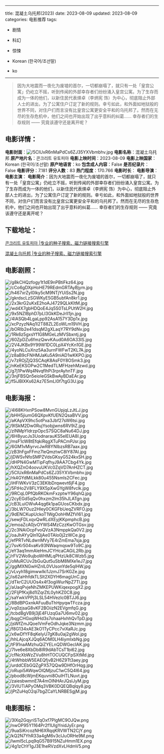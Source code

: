 
---
title: 混凝土乌托邦(2023)
date: 2023-08-09
updated: 2023-08-09
categories: 电影推荐
tags:
- 剧情
- 科幻
- 惊悚

- Korean (한국어/조선말)
- ko
---


> 因为大地震而一夜化为废墟的首尔，一切都崩塌了，就只有一处「皇宫公寓」仍屹立不摇，听到传闻的外部幸存者们纷纷涌入皇宫公寓。为了生存而成为一体的他们，以新住民代表煐卓（李炳宪 饰）为中心，彻底阻止外部人士的进出，为了公寓住户订定了新的规则。幸亏如此，和外面如地狱般的世界不同，对住户们而言没有比皇宫公寓更安全平和的乌托邦了。然而在无尽的生存危机中，他们之间也开始出现了出乎意料的纠葛…… 幸存者们的生存规则 —— 究竟该遵守还是离开呢？

## **电影详情**：

**电影封面**：<img src="https://image.tmdb.org/t/p/w200/5CIUxR6nMaPdCs6ZJ35YXVbmbhv.jpg" alt="/5CIUxR6nMaPdCs6ZJ35YXVbmbhv.jpg" title="/5CIUxR6nMaPdCs6ZJ35YXVbmbhv.jpg">
**电影名称**：混凝土乌托邦
**原产地片名**：콘크리트 유토피아
**电影上映时间**：2023-08-09
**电影上映国家**：Korean (한국어/조선말)
**原产地语言**：ko
**包含成人内容**：False
**是否纪录片**：False
**电影评分**：7.181
**评分人数**：83
**热门程度**：170.766
**电影时长**：
**电影导演**：
**电影主演**：
**电影简介**：因为大地震而一夜化为废墟的首尔，一切都崩塌了，就只有一处「皇宫公寓」仍屹立不摇，听到传闻的外部幸存者们纷纷涌入皇宫公寓。为了生存而成为一体的他们，以新住民代表煐卓（李炳宪 饰）为中心，彻底阻止外部人士的进出，为了公寓住户订定了新的规则。幸亏如此，和外面如地狱般的世界不同，对住户们而言没有比皇宫公寓更安全平和的乌托邦了。然而在无尽的生存危机中，他们之间也开始出现了出乎意料的纠葛…… 幸存者们的生存规则 —— 究竟该遵守还是离开呢？

## **下载地址**：
[콘크리트 유토피아 |专业的种子搜索、磁力链接搜索引擎](https://movie.amd794.com:2083/?search=%EC%BD%98%ED%81%AC%EB%A6%AC%ED%8A%B8%20%EC%9C%A0%ED%86%A0%ED%94%BC%EC%95%84&ordering=&mode=match_phrase&page_size=10&page=1)

[混凝土乌托邦 |专业的种子搜索、磁力链接搜索引擎](https://movie.amd794.com:2083/?search=%E6%B7%B7%E5%87%9D%E5%9C%9F%E4%B9%8C%E6%89%98%E9%82%A6&ordering=&mode=match_phrase&page_size=10&page=1)
 

## **电影剧照**：
<img src="https://image.tmdb.org/t/p/original/g8kCHQzfogy1t1dE9nPBtiFkz64.jpg" alt="/g8kCHQzfogy1t1dE9nPBtiFkz64.jpg" title="/g8kCHQzfogy1t1dE9nPBtiFkz64.jpg"><img src="https://image.tmdb.org/t/p/original/cCo6gDXpHoHE79REdmGRTAyBjym.jpg" alt="/cCo6gDXpHoHE79REdmGRTAyBjym.jpg" title="/cCo6gDXpHoHE79REdmGRTAyBjym.jpg"><img src="https://image.tmdb.org/t/p/original/h467xrZyl0Iky5cM9NTjYUiSs2N.jpg" alt="/h467xrZyl0Iky5cM9NTjYUiSs2N.jpg" title="/h467xrZyl0Iky5cM9NTjYUiSs2N.jpg"><img src="https://image.tmdb.org/t/p/original/gkrdscLzSGWKyE5GB5ubfAn8kr1.jpg" alt="/gkrdscLzSGWKyE5GB5ubfAn8kr1.jpg" title="/gkrdscLzSGWKyE5GB5ubfAn8kr1.jpg"><img src="https://image.tmdb.org/t/p/original/2x3krG2uKxE2hoAJ4729QLkKltM.jpg" alt="/2x3krG2uKxE2hoAJ4729QLkKltM.jpg" title="/2x3krG2uKxE2hoAJ4729QLkKltM.jpg"><img src="https://image.tmdb.org/t/p/original/wd4X7gbHDQoE4Jq5S0TsLPUtW2H.jpg" alt="/wd4X7gbHDQoE4Jq5S0TsLPUtW2H.jpg" title="/wd4X7gbHDQoE4Jq5S0TsLPUtW2H.jpg"><img src="https://image.tmdb.org/t/p/original/9x5NZIBphD7pLI3GkKDeJrlI1jn.jpg" alt="/9x5NZIBphD7pLI3GkKDeJrlI1jn.jpg" title="/9x5NZIBphD7pLI3GkKDeJrlI1jn.jpg"><img src="https://image.tmdb.org/t/p/original/4lASQb4LgaLpp92AsA157Y3Dp1x.jpg" alt="/4lASQb4LgaLpp92AsA157Y3Dp1x.jpg" title="/4lASQb4LgaLpp92AsA157Y3Dp1x.jpg"><img src="https://image.tmdb.org/t/p/original/xcPzyzNAq1I2T88ZL2EoWLm19VH.jpg" alt="/xcPzyzNAq1I2T88ZL2EoWLm19VH.jpg" title="/xcPzyzNAq1I2T88ZL2EoWLm19VH.jpg"><img src="https://image.tmdb.org/t/p/original/bORIb2e41dsqM2gXLaqY7RY9dNv.jpg" alt="/bORIb2e41dsqM2gXLaqY7RY9dNv.jpg" title="/bORIb2e41dsqM2gXLaqY7RY9dNv.jpg"><img src="https://image.tmdb.org/t/p/original/1Rk6z5gxsYf1G8MGeLzMVSbxntj.jpg" alt="/1Rk6z5gxsYf1G8MGeLzMVSbxntj.jpg" title="/1Rk6z5gxsYf1G8MGeLzMVSbxntj.jpg"><img src="https://image.tmdb.org/t/p/original/60ZpDZu6fmzQwvKAud0A6OA33lS.jpg" alt="/60ZpDZu6fmzQwvKAud0A6OA33lS.jpg" title="/60ZpDZu6fmzQwvKAud0A6OA33lS.jpg"><img src="https://image.tmdb.org/t/p/original/2V4JKBx9Y99W1DC0LpX4YcKn1GE.jpg" alt="/2V4JKBx9Y99W1DC0LpX4YcKn1GE.jpg" title="/2V4JKBx9Y99W1DC0LpX4YcKn1GE.jpg"><img src="https://image.tmdb.org/t/p/original/4yoNLCuXnz5Aa3urnFWFwT2KL7A.jpg" alt="/4yoNLCuXnz5Aa3urnFWFwT2KL7A.jpg" title="/4yoNLCuXnz5Aa3urnFWFwT2KL7A.jpg"><img src="https://image.tmdb.org/t/p/original/z8aB9cFNHMJaKu5A9niAD1wKKPO.jpg" alt="/z8aB9cFNHMJaKu5A9niAD1wKKPO.jpg" title="/z8aB9cFNHMJaKu5A9niAD1wKKPO.jpg"><img src="https://image.tmdb.org/t/p/original/v7zROjZjQ3SCAqK8AsF0Y8OSmk3.jpg" alt="/v7zROjZjQ3SCAqK8AsF0Y8OSmk3.jpg" title="/v7zROjZjQ3SCAqK8AsF0Y8OSmk3.jpg"><img src="https://image.tmdb.org/t/p/original/nKeEKSOPw2C1MedTLMFHzehMzwd.jpg" alt="/nKeEKSOPw2C1MedTLMFHzehMzwd.jpg" title="/nKeEKSOPw2C1MedTLMFHzehMzwd.jpg"><img src="https://image.tmdb.org/t/p/original/g7j1PwWq4NvqflhPi3rprAyhnTF.jpg" alt="/g7j1PwWq4NvqflhPi3rprAyhnTF.jpg" title="/g7j1PwWq4NvqflhPi3rprAyhnTF.jpg"><img src="https://image.tmdb.org/t/p/original/3njFBSQn5eioIeGSkBwAyBDaEAr.jpg" alt="/3njFBSQn5eioIeGSkBwAyBDaEAr.jpg" title="/3njFBSQn5eioIeGSkBwAyBDaEAr.jpg"><img src="https://image.tmdb.org/t/p/original/f5iJBIXKs62Az7E5mLI0f7tgG3U.jpg" alt="/f5iJBIXKs62Az7E5mLI0f7tgG3U.jpg" title="/f5iJBIXKs62Az7E5mLI0f7tgG3U.jpg">

## **电影海报**：
<img src="https://image.tmdb.org/t/p/original/4l68KHxnPSow8MvnGUpjqLzJtLJ.jpg" alt="/4l68KHxnPSow8MvnGUpjqLzJtLJ.jpg" title="/4l68KHxnPSow8MvnGUpjqLzJtLJ.jpg"><img src="https://image.tmdb.org/t/p/original/bHH5jiumG6QXpvKfUEN2QsaBVV.jpg" alt="/bHH5jiumG6QXpvKfUEN2QsaBVV.jpg" title="/bHH5jiumG6QXpvKfUEN2QsaBVV.jpg"><img src="https://image.tmdb.org/t/p/original/aKApVX9hc5otPxa3Jbf27sW6tsi.jpg" alt="/aKApVX9hc5otPxa3Jbf27sW6tsi.jpg" title="/aKApVX9hc5otPxa3Jbf27sW6tsi.jpg"><img src="https://image.tmdb.org/t/p/original/9ISkM2Dw0RujYsobjjwns6RV9iZ.jpg" alt="/9ISkM2Dw0RujYsobjjwns6RV9iZ.jpg" title="/9ISkM2Dw0RujYsobjjwns6RV9iZ.jpg"><img src="https://image.tmdb.org/t/p/original/zlNMpYIdrzpOpcS7SQC8aNu64DJ.jpg" alt="/zlNMpYIdrzpOpcS7SQC8aNu64DJ.jpg" title="/zlNMpYIdrzpOpcS7SQC8aNu64DJ.jpg"><img src="https://image.tmdb.org/t/p/original/6H8yucJs3UodnarauKS5eIEUA8I.jpg" alt="/6H8yucJs3UodnarauKS5eIEUA8I.jpg" title="/6H8yucJs3UodnarauKS5eIEUA8I.jpg"><img src="https://image.tmdb.org/t/p/original/msF1cW8tEfqkiRqgXTuPACmPJsr.jpg" alt="/msF1cW8tEfqkiRqgXTuPACmPJsr.jpg" title="/msF1cW8tEfqkiRqgXTuPACmPJsr.jpg"><img src="https://image.tmdb.org/t/p/original/6GM1vMiyrvcJwR8YNIbzsRB7aax.jpg" alt="/6GM1vMiyrvcJwR8YNIbzsRB7aax.jpg" title="/6GM1vMiyrvcJwR8YNIbzsRB7aax.jpg"><img src="https://image.tmdb.org/t/p/original/zB3hFgxFFmz7leQmztwC8lY87AI.jpg" alt="/zB3hFgxFFmz7leQmztwC8lY87AI.jpg" title="/zB3hFgxFFmz7leQmztwC8lY87AI.jpg"><img src="https://image.tmdb.org/t/p/original/jDWSvNfoSMPZVdsGKsyG524kxSH.jpg" alt="/jDWSvNfoSMPZVdsGKsyG524kxSH.jpg" title="/jDWSvNfoSMPZVdsGKsyG524kxSH.jpg"><img src="https://image.tmdb.org/t/p/original/dHPN4GwMTipFqfhyJ9AA7Cbg4Yk.jpg" alt="/dHPN4GwMTipFqfhyJ9AA7Cbg4Yk.jpg" title="/dHPN4GwMTipFqfhyJ9AA7Cbg4Yk.jpg"><img src="https://image.tmdb.org/t/p/original/hXQZnO4oovuUKVc0ZqVD7AnHZCT.jpg" alt="/hXQZnO4oovuUKVc0ZqVD7AnHZCT.jpg" title="/hXQZnO4oovuUKVc0ZqVD7AnHZCT.jpg"><img src="https://image.tmdb.org/t/p/original/5CIUxR6nMaPdCs6ZJ35YXVbmbhv.jpg" alt="/5CIUxR6nMaPdCs6ZJ35YXVbmbhv.jpg" title="/5CIUxR6nMaPdCs6ZJ35YXVbmbhv.jpg"><img src="https://image.tmdb.org/t/p/original/rk4GYdMiLkk80u455NsmIs2CFec.jpg" alt="/rk4GYdMiLkk80u455NsmIs2CFec.jpg" title="/rk4GYdMiLkk80u455NsmIs2CFec.jpg"><img src="https://image.tmdb.org/t/p/original/iHFlWKvV3zC3EKIbDrqwevt6jF4.jpg" alt="/iHFlWKvV3zC3EKIbDrqwevt6jF4.jpg" title="/iHFlWKvV3zC3EKIbDrqwevt6jF4.jpg"><img src="https://image.tmdb.org/t/p/original/5FtHo2V8FLY9X5pXwGYgW8fvclk.jpg" alt="/5FtHo2V8FLY9X5pXwGYgW8fvclk.jpg" title="/5FtHo2V8FLY9X5pXwGYgW8fvclk.jpg"><img src="https://image.tmdb.org/t/p/original/9RCqL0PfQbRKOkmFxzptwY96qhQ.jpg" alt="/9RCqL0PfQbRKOkmFxzptwY96qhQ.jpg" title="/9RCqL0PfQbRKOkmFxzptwY96qhQ.jpg"><img src="https://image.tmdb.org/t/p/original/2cyEGd5qQv0hxzm2lm35hJLATgn.jpg" alt="/2cyEGd5qQv0hxzm2lm35hJLATgn.jpg" title="/2cyEGd5qQv0hxzm2lm35hJLATgn.jpg"><img src="https://image.tmdb.org/t/p/original/cB3LuiOWvA4qg6k1paGUosCKbdx.jpg" alt="/cB3LuiOWvA4qg6k1paGUosCKbdx.jpg" title="/cB3LuiOWvA4qg6k1paGUosCKbdx.jpg"><img src="https://image.tmdb.org/t/p/original/3bLW7Ouz2HIey0CKGFbUeqZVRFO.jpg" alt="/3bLW7Ouz2HIey0CKGFbUeqZVRFO.jpg" title="/3bLW7Ouz2HIey0CKGFbUeqZVRFO.jpg"><img src="https://image.tmdb.org/t/p/original/9dENCKupUckoT1WgOohHMZfVl61.jpg" alt="/9dENCKupUckoT1WgOohHMZfVl61.jpg" title="/9dENCKupUckoT1WgOohHMZfVl61.jpg"><img src="https://image.tmdb.org/t/p/original/sewjFDLxqvQwRLdXEyjKKpmphcB.jpg" alt="/sewjFDLxqvQwRLdXEyjKKpmphcB.jpg" title="/sewjFDLxqvQwRLdXEyjKKpmphcB.jpg"><img src="https://image.tmdb.org/t/p/original/emoaZcA0jvOYWS4MzCzzKwOTGsv.jpg" alt="/emoaZcA0jvOYWS4MzCzzKwOTGsv.jpg" title="/emoaZcA0jvOYWS4MzCzzKwOTGsv.jpg"><img src="https://image.tmdb.org/t/p/original/2c3NAiOcpFvoQVzA3NmppkQa0V2.jpg" alt="/2c3NAiOcpFvoQVzA3NmppkQa0V2.jpg" title="/2c3NAiOcpFvoQVzA3NmppkQa0V2.jpg"><img src="https://image.tmdb.org/t/p/original/oaJhAYyQln1QjAe0TAlo0j2zWCe.jpg" alt="/oaJhAYyQln1QjAe0TAlo0j2zWCe.jpg" title="/oaJhAYyQln1QjAe0TAlo0j2zWCe.jpg"><img src="https://image.tmdb.org/t/p/original/efPRTvNLdwnMVy7E4rZmEma7sja.jpg" alt="/efPRTvNLdwnMVy7E4rZmEma7sja.jpg" title="/efPRTvNLdwnMVy7E4rZmEma7sja.jpg"><img src="https://image.tmdb.org/t/p/original/7svKr504vaKv93NWaqmqsw9To9C.jpg" alt="/7svKr504vaKv93NWaqmqsw9To9C.jpg" title="/7svKr504vaKv93NWaqmqsw9To9C.jpg"><img src="https://image.tmdb.org/t/p/original/eY3aq1mmAleHmJCYHcaCAGiL2Rb.jpg" alt="/eY3aq1mmAleHmJCYHcaCAGiL2Rb.jpg" title="/eY3aq1mmAleHmJCYHcaCAGiL2Rb.jpg"><img src="https://image.tmdb.org/t/p/original/rFV2Wo9ujboWHMLqPHzUk8CWzb5.jpg" alt="/rFV2Wo9ujboWHMLqPHzUk8CWzb5.jpg" title="/rFV2Wo9ujboWHMLqPHzUk8CWzb5.jpg"><img src="https://image.tmdb.org/t/p/original/oMuRCUv2bGuQut5uSbM8MXe1eJ7.jpg" alt="/oMuRCUv2bGuQut5uSbM8MXe1eJ7.jpg" title="/oMuRCUv2bGuQut5uSbM8MXe1eJ7.jpg"><img src="https://image.tmdb.org/t/p/original/gglMXNGwHZnlL0VUsonYde5qIHW.jpg" alt="/gglMXNGwHZnlL0VUsonYde5qIHW.jpg" title="/gglMXNGwHZnlL0VUsonYde5qIHW.jpg"><img src="https://image.tmdb.org/t/p/original/vLvyh18gimwwIki1JzmJ7SrKGZe.jpg" alt="/vLvyh18gimwwIki1JzmJ7SrKGZe.jpg" title="/vLvyh18gimwwIki1JzmJ7SrKGZe.jpg"><img src="https://image.tmdb.org/t/p/original/is62aHhfdkTLSlt2XDYH6magUnC.jpg" alt="/is62aHhfdkTLSlt2XDYH6magUnC.jpg" title="/is62aHhfdkTLSlt2XDYH6magUnC.jpg"><img src="https://image.tmdb.org/t/p/original/dTkrC2UUOs4x4f3ogiWurNpZ7Tl.jpg" alt="/dTkrC2UUOs4x4f3ogiWurNpZ7Tl.jpg" title="/dTkrC2UUOs4x4f3ogiWurNpZ7Tl.jpg"><img src="https://image.tmdb.org/t/p/original/aUaqPvjeNhZMKEPUWKiqexpogX2.jpg" alt="/aUaqPvjeNhZMKEPUWKiqexpogX2.jpg" title="/aUaqPvjeNhZMKEPUWKiqexpogX2.jpg"><img src="https://image.tmdb.org/t/p/original/2FIjPfKxj8d1lZqrZtL0yhKZ0C8.jpg" alt="/2FIjPfKxj8d1lZqrZtL0yhKZ0C8.jpg" title="/2FIjPfKxj8d1lZqrZtL0yhKZ0C8.jpg"><img src="https://image.tmdb.org/t/p/original/saYwkVPPj3LSL54HVezIc0BTJJ6.jpg" alt="/saYwkVPPj3LSL54HVezIc0BTJJ6.jpg" title="/saYwkVPPj3LSL54HVezIc0BTJJ6.jpg"><img src="https://image.tmdb.org/t/p/original/8BdBPGxnkAFuuBuThHpyqwTFcza.jpg" alt="/8BdBPGxnkAFuuBuThHpyqwTFcza.jpg" title="/8BdBPGxnkAFuuBuThHpyqwTFcza.jpg"><img src="https://image.tmdb.org/t/p/original/vq0zjsaG8vKF2BOiizN2EVgmfqG.jpg" alt="/vq0zjsaG8vKF2BOiizN2EVgmfqG.jpg" title="/vq0zjsaG8vKF2BOiizN2EVgmfqG.jpg"><img src="https://image.tmdb.org/t/p/original/tcbdBgVB9j3jE4FUzqGa7U6mv02.jpg" alt="/tcbdBgVB9j3jE4FUzqGa7U6mv02.jpg" title="/tcbdBgVB9j3jE4FUzqGa7U6mv02.jpg"><img src="https://image.tmdb.org/t/p/original/bqgCHGxqWHd3s7ohaaHxhhQvTpD.jpg" alt="/bqgCHGxqWHd3s7ohaaHxhhQvTpD.jpg" title="/bqgCHGxqWHd3s7ohaaHxhhQvTpD.jpg"><img src="https://image.tmdb.org/t/p/original/jsWfZmJQoeIVmFeOdhJqke3Nzmm.jpg" alt="/jsWfZmJQoeIVmFeOdhJqke3Nzmm.jpg" title="/jsWfZmJQoeIVmFeOdhJqke3Nzmm.jpg"><img src="https://image.tmdb.org/t/p/original/f8G134xAE3kO1TyCPcc7viXaRJc.jpg" alt="/f8G134xAE3kO1TyCPcc7viXaRJc.jpg" title="/f8G134xAE3kO1TyCPcc7viXaRJc.jpg"><img src="https://image.tmdb.org/t/p/original/x6wDfYF8qKeIyU7gK8u0aj2gWol.jpg" alt="/x6wDfYF8qKeIyU7gK8u0aj2gWol.jpg" title="/x6wDfYF8qKeIyU7gK8u0aj2gWol.jpg"><img src="https://image.tmdb.org/t/p/original/hhLAjcqXJQq6AOM0LH4iymIxbNg.jpg" alt="/hhLAjcqXJQq6AOM0LH4iymIxbNg.jpg" title="/hhLAjcqXJQq6AOM0LH4iymIxbNg.jpg"><img src="https://image.tmdb.org/t/p/original/tF91naAMzhuQiZYELnQDWGecIAK.jpg" alt="/tF91naAMzhuQiZYELnQDWGecIAK.jpg" title="/tF91naAMzhuQiZYELnQDWGecIAK.jpg"><img src="https://image.tmdb.org/t/p/original/7Ive6e8XbDb8IR9dAbTCsT1bi62.jpg" alt="/7Ive6e8XbDb8IR9dAbTCsT1bi62.jpg" title="/7Ive6e8XbDb8IR9dAbTCsT1bi62.jpg"><img src="https://image.tmdb.org/t/p/original/cfNcXbWzZVu8hHTOCUQCFpSXtMd.jpg" alt="/cfNcXbWzZVu8hHTOCUQCFpSXtMd.jpg" title="/cfNcXbWzZVu8hHTOCUQCFpSXtMd.jpg"><img src="https://image.tmdb.org/t/p/original/4tWhbbW5EAEQfjvB2H6Z9Tt3aey.jpg" alt="/4tWhbbW5EAEQfjvB2H6Z9Tt3aey.jpg" title="/4tWhbbW5EAEQfjvB2H6Z9Tt3aey.jpg"><img src="https://image.tmdb.org/t/p/original/urddCEbGQZgPX57QQw9DHfOrHqg.jpg" alt="/urddCEbGQZgPX57QQw9DHfOrHqg.jpg" title="/urddCEbGQZgPX57QQw9DHfOrHqg.jpg"><img src="https://image.tmdb.org/t/p/original/oRupi5AWqwOlQMjzuC1wC5Q4l64.jpg" alt="/oRupi5AWqwOlQMjzuC1wC5Q4l64.jpg" title="/oRupi5AWqwOlQMjzuC1wC5Q4l64.jpg"><img src="https://image.tmdb.org/t/p/original/pbod8cWjmEKquvni8OuIHTLNuvt.jpg" alt="/pbod8cWjmEKquvni8OuIHTLNuvt.jpg" title="/pbod8cWjmEKquvni8OuIHTLNuvt.jpg"><img src="https://image.tmdb.org/t/p/original/zaiesbwmnE7A4mOINHArJQsIJyM.jpg" alt="/zaiesbwmnE7A4mOINHArJQsIJyM.jpg" title="/zaiesbwmnE7A4mOINHArJQsIJyM.jpg"><img src="https://image.tmdb.org/t/p/original/3VIUTiAPyOMq3VBK0DQEQBqlqy8.jpg" alt="/3VIUTiAPyOMq3VBK0DQEQBqlqy8.jpg" title="/3VIUTiAPyOMq3VBK0DQEQBqlqy8.jpg"><img src="https://image.tmdb.org/t/p/original/jPtZuHqO2qi7bgZCaYLNRBESgjM.jpg" alt="/jPtZuHqO2qi7bgZCaYLNRBESgjM.jpg" title="/jPtZuHqO2qi7bgZCaYLNRBESgjM.jpg">

## **电影图标**：
<img src="https://image.tmdb.org/t/p/original/3lXq2GqyriSTqOxf7PlgMC9OJQw.png" alt="/3lXq2GqyriSTqOxf7PlgMC9OJQw.png" title="/3lXq2GqyriSTqOxf7PlgMC9OJQw.png"><img src="https://image.tmdb.org/t/p/original/nwOP95Y1164Pr2f1UlgYnidJyEr.png" alt="/nwOP95Y1164Pr2f1UlgYnidJyEr.png" title="/nwOP95Y1164Pr2f1UlgYnidJyEr.png"><img src="https://image.tmdb.org/t/p/original/9uaSiKrcozNH6XRqqKRVWTN2CjY.png" alt="/9uaSiKrcozNH6XRqqKRVWTN2CjY.png" title="/9uaSiKrcozNH6XRqqKRVWTN2CjY.png"><img src="https://image.tmdb.org/t/p/original/kQ2N7YhR33a4gM6v3cIJuORHe9M.png" alt="/kQ2N7YhR33a4gM6v3cIJuORHe9M.png" title="/kQ2N7YhR33a4gM6v3cIJuORHe9M.png"><img src="https://image.tmdb.org/t/p/original/lwmI5cLpq9qG57B915NZuHmm1EX.png" alt="/lwmI5cLpq9qG57B915NZuHmm1EX.png" title="/lwmI5cLpq9qG57B915NZuHmm1EX.png"><img src="https://image.tmdb.org/t/p/original/4g1zChY1gJ3E1heRVzdXvLHdmV5.png" alt="/4g1zChY1gJ3E1heRVzdXvLHdmV5.png" title="/4g1zChY1gJ3E1heRVzdXvLHdmV5.png">
